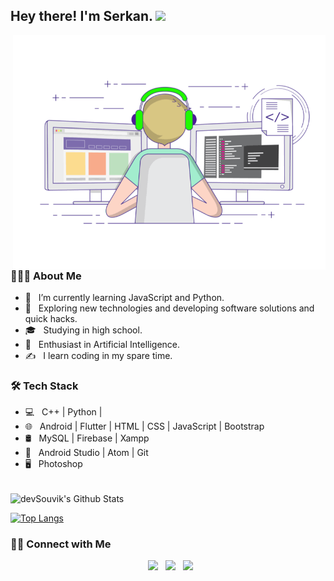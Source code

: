<h2> Hey there! I'm Serkan. <img src="https://github.com/souvikguria98/souvikguria98/blob/master/Hi.gif" width="25"></h2>
<img align="right" alt="GIF" src="https://raw.githubusercontent.com/devSouvik/devSouvik/master/gif3.gif" width="500"/>

<h3> 👨🏻‍💻 About Me </h3>

- 🔭 &nbsp; I’m currently learning JavaScript and Python.
- 🤔 &nbsp; Exploring new technologies and developing software solutions and quick hacks.
- 🎓 &nbsp; Studying in high school.
- 🌱 &nbsp; Enthusiast in Artificial Intelligence.
- ✍️ &nbsp; I learn coding in my spare time.

<h3>🛠 Tech Stack</h3>

- 💻 &nbsp; C++ | Python |
- 🌐 &nbsp; Android | Flutter | HTML | CSS | JavaScript | Bootstrap
- 🛢 &nbsp; MySQL | Firebase | Xampp
- 🔧 &nbsp; Android Studio | Atom | Git
- 🖥 &nbsp; Photoshop

<br>

<img align="center" src="https://github-readme-stats.vercel.app/api?username=ahmetserkancanakgoz&include_all_commits=true&count_private=true&show_icons=true&line_height=20&title_color=7A7ADB&icon_color=2234AE&text_color=D3D3D3&bg_color=0,000000,130F40" alt="devSouvik's Github Stats">

</br>

[![Top Langs](https://github-readme-stats.vercel.app/api/top-langs/?username=ahmetserkancanakgoz&layout=compact&text_color=daf7dc&bg_color=151515)](https://github.com/devSouvik/github-readme-stats)


<h3> 🤝🏻 Connect with Me </h3>

<p align="center">
&nbsp; <a href="https://twitter.com/SerkanCanakgoz" target="_blank" rel="noopener noreferrer"><img src="https://img.icons8.com/plasticine/100/000000/twitter.png" width="50" /></a>  
&nbsp; <a href="https://www.instagram.com/ahmetserkancanakgoz/" target="_blank" rel="noopener noreferrer"><img src="https://img.icons8.com/plasticine/100/000000/instagram-new.png" width="50" /></a>  
&nbsp; <a href="mailto:ahmetserkancanakgoz@gmail.com" target="_blank" rel="noopener noreferrer"><img src="https://img.icons8.com/plasticine/100/000000/gmail.png"  width="50" /></a> </p>
